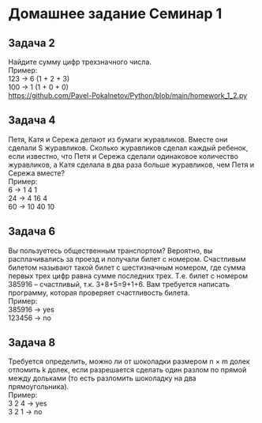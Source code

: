 # Домашнее задание Семинар 1
## Задача 2
Найдите сумму цифр трехзначного числа.  
Пример:  
123 -> 6 (1 + 2 + 3)  
100 -> 1 (1 + 0 + 0)  
https://github.com/Pavel-Pokalnetov/Python/blob/main/homework_1_2.py

## Задача 4
Петя, Катя и Сережа делают из бумаги журавликов. Вместе они сделали S журавликов. Сколько журавликов сделал каждый ребенок, если известно, что Петя и Сережа сделали одинаковое количество журавликов, а Катя сделала в два раза больше журавликов, чем Петя и Сережа вместе?  
Пример:  
6 -> 1 4 1  
24 -> 4 16 4  
60 -> 10 40 10  

## Задача 6
Вы пользуетесь общественным транспортом? Вероятно, вы расплачивались за проезд и получали билет с номером. Счастливым билетом называют такой билет с шестизначным номером, где сумма первых трех цифр равна сумме последних трех. Т.е. билет с номером 385916 – счастливый, т.к. 3+8+5=9+1+6. Вам требуется написать программу, которая проверяет счастливость билета.  
Пример:  
385916 -> yes  
123456 -> no  

## Задача 8
Требуется определить, можно ли от шоколадки размером n × m долек отломить k долек, если разрешается сделать один разлом по прямой между дольками (то есть разломить шоколадку на два прямоугольника).  
Пример:  
3 2 4 -> yes  
3 2 1 -> no  
